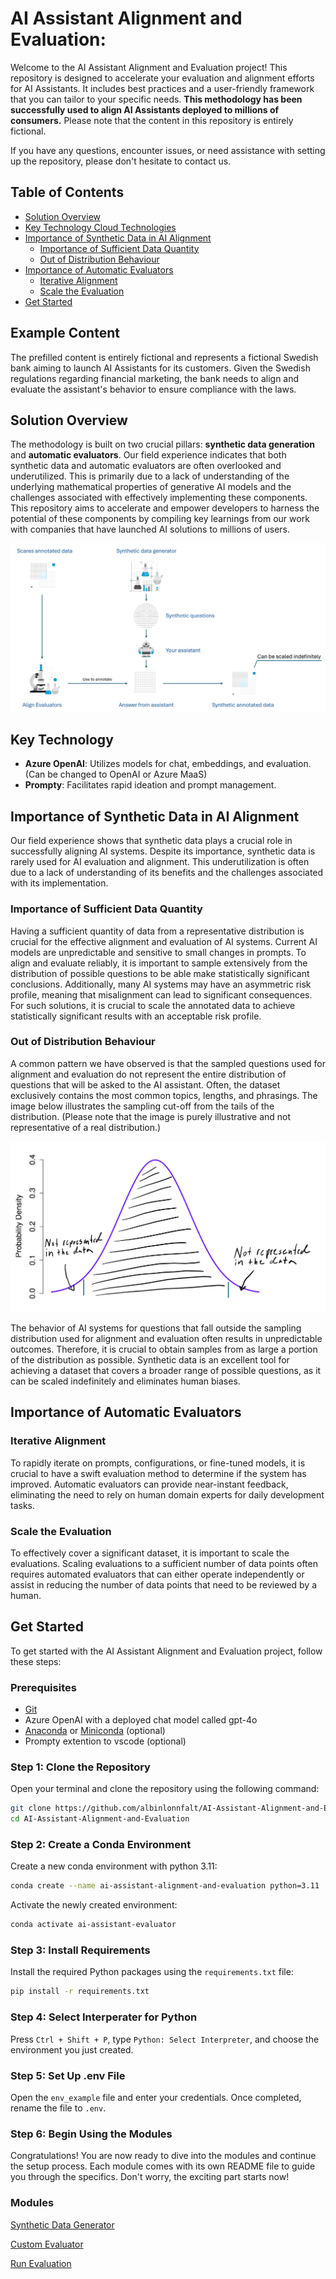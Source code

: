 
# AI Assistant Alignment and Evaluation:

Welcome to the AI Assistant Alignment and Evaluation project! This repository is designed to accelerate your evaluation and alignment efforts for AI Assistants. It includes best practices and a user-friendly framework that you can tailor to your specific needs. **This methodology has been successfully used to align AI Assistants deployed to millions of consumers.** Please note that the content in this repository is entirely fictional.

If you have any questions, encounter issues, or need assistance with setting up the repository, please don't hesitate to contact us.

## Table of Contents

- [Solution Overview](#solution-overview)
- [Key Technology Cloud Technologies](#key-technology-cloud-technologies)
- [Importance of Synthetic Data in AI Alignment](#importance-of-synthetic-data-in-ai-alignment)
    - [Importance of Sufficient Data Quantity](#importance-of-sufficient-data-quantity)
    - [Out of Distribution Behaviour](#out-of-distribution-behaviour)
- [Importance of Automatic Evaluators](#importance-of-automatic-evaluators)
    - [Iterative Alignment](#iterative-alignment)
    - [Scale the Evaluation](#scale-the-evaluation)
- [Get Started](#get-started)

## Example Content

The prefilled content is entirely fictional and represents a fictional Swedish bank aiming to launch AI Assistants for its customers. Given the Swedish regulations regarding financial marketing, the bank needs to align and evaluate the assistant's behavior to ensure compliance with the laws.

## Solution Overview

The methodology is built on two crucial pillars: **synthetic data generation** and **automatic evaluators**. Our field experience indicates that both synthetic data and automatic evaluators are often overlooked and underutilized. This is primarily due to a lack of understanding of the underlying mathematical properties of generative AI models and the challenges associated with effectively implementing these components. This repository aims to accelerate and empower developers to harness the potential of these components by compiling key learnings from our work with companies that have launched AI solutions to millions of users.

![Architecture Diagram](media/img/solution_overview.png)

## Key Technology

- **Azure OpenAI**: Utilizes models for chat, embeddings, and evaluation. (Can be changed to OpenAI or Azure MaaS)
- **Prompty**: Facilitates rapid ideation and prompt management.

## Importance of Synthetic Data in AI Alignment

Our field experience shows that synthetic data plays a crucial role in successfully aligning AI systems. Despite its importance, synthetic data is rarely used for AI evaluation and alignment. This underutilization is often due to a lack of understanding of its benefits and the challenges associated with its implementation.

### Importance of Sufficient Data Quantity

Having a sufficient quantity of data from a representative distribution is crucial for the effective alignment and evaluation of AI systems. Current AI models are unpredictable and sensitive to small changes in prompts. To align and evaluate reliably, it is important to sample extensively from the distribution of possible questions to be able make statistically significant conclusions. Additionally, many AI systems may have an asymmetric risk profile, meaning that misalignment can lead to significant consequences. For such solutions, it is crucial to scale the annotated data to achieve statistically significant results with an acceptable risk profile.

### Out of Distribution Behaviour
A common pattern we have observed is that the sampled questions used for alignment and evaluation do not represent the entire distribution of questions that will be asked to the AI assistant. Often, the dataset exclusively contains the most common topics, lengths, and phrasings. The image below illustrates the sampling cut-off from the tails of the distribution. (Please note that the image is purely illustrative and not representative of a real distribution.)

![Architecture Diagram](media/img/sampling_from_distribution.png)

The behavior of AI systems for questions that fall outside the sampling distribution used for alignment and evaluation often results in unpredictable outcomes. Therefore, it is crucial to obtain samples from as large a portion of the distribution as possible. Synthetic data is an excellent tool for achieving a dataset that covers a broader range of possible questions, as it can be scaled indefinitely and eliminates human biases.

## Importance of Automatic Evaluators

### Iterative Alignment 

To rapidly iterate on prompts, configurations, or fine-tuned models, it is crucial to have a swift evaluation method to determine if the system has improved. Automatic evaluators can provide near-instant feedback, eliminating the need to rely on human domain experts for daily development tasks. 

### Scale the Evaluation

To effectively cover a significant dataset, it is important to scale the evaluations. Scaling evaluations to a sufficient number of data points often requires automated evaluators that can either operate independently or assist in reducing the number of data points that need to be reviewed by a human.

## Get Started


To get started with the AI Assistant Alignment and Evaluation project, follow these steps:

### Prerequisites

- [Git](https://git-scm.com/)
- Azure OpenAI with a deployed chat model called gpt-4o   
- [Anaconda](https://www.anaconda.com/products/distribution) or [Miniconda](https://docs.conda.io/en/latest/miniconda.html) (optional)
- Prompty extention to vscode (optional)

### Step 1: Clone the Repository

Open your terminal and clone the repository using the following command:

```sh
git clone https://github.com/albinlonnfalt/AI-Assistant-Alignment-and-Evaluation.git
cd AI-Assistant-Alignment-and-Evaluation
```

### Step 2: Create a Conda Environment

Create a new conda environment with python 3.11:

```sh
conda create --name ai-assistant-alignment-and-evaluation python=3.11
```

Activate the newly created environment:

```sh
conda activate ai-assistant-evaluator
```

### Step 3: Install Requirements

Install the required Python packages using the `requirements.txt` file:

```sh
pip install -r requirements.txt
```
### Step 4: Select Interperater for Python

Press `Ctrl + Shift + P`, type `Python: Select Interpreter`, and choose the environment you just created.

### Step 5: Set Up .env File

Open the `env_example` file and enter your credentials. Once completed, rename the file to `.env`.

### Step 6: Begin Using the Modules

Congratulations! You are now ready to dive into the modules and continue the setup process. Each module comes with its own README file to guide you through the specifics. Don't worry, the exciting part starts now!

### Modules

[Synthetic Data Generator](synthetic_data_generator/README.md)

[Custom Evaluator](custom_evals/README.md)

[Run Evaluation](run_evals/README.md)
